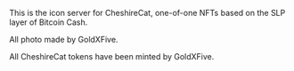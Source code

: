 This is the icon server for CheshireCat, one-of-one NFTs based on the SLP layer of Bitcoin Cash.

All photo made by GoldXFive.

All CheshireCat tokens have been minted by GoldXFive.
